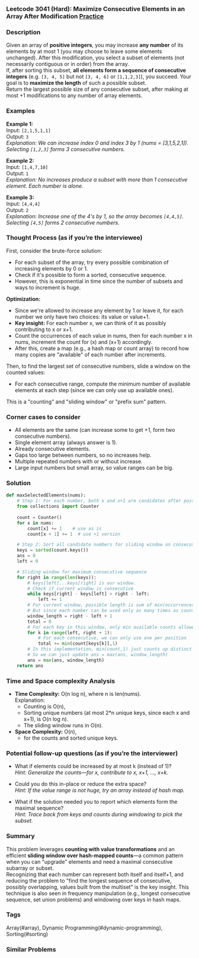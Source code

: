 ### Leetcode 3041 (Hard): Maximize Consecutive Elements in an Array After Modification [Practice](https://leetcode.com/problems/maximize-consecutive-elements-in-an-array-after-modification)

### Description  
Given an array of **positive integers**, you may increase **any number** of its elements by at most 1 (you may choose to leave some elements unchanged). After this modification, you select a subset of elements (not necessarily contiguous or in order) from the array.  
If, after sorting this subset, **all elements form a sequence of consecutive integers** (e.g. `[3, 4, 5]` but not `[3, 4, 6]` or `[1,1,2,3]`), you succeed. Your goal is to **maximize the length** of such a possible subset.  
Return the largest possible size of any consecutive subset, after making at most +1 modifications to any number of array elements.

### Examples  

**Example 1:**  
Input: `[2,1,5,1,1]`  
Output: `3`  
*Explanation: We can increase index 0 and index 3 by 1 (nums = [3,1,5,2,1]).  
Selecting `[1,2,3]` forms 3 consecutive numbers.*

**Example 2:**  
Input: `[1,4,7,10]`  
Output: `1`  
*Explanation: No increases produce a subset with more than 1 consecutive element. Each number is alone.*

**Example 3:**  
Input: `[4,4,4]`  
Output: `2`  
*Explanation: Increase one of the 4's by 1, so the array becomes `[4,4,5]`. Selecting `[4,5]` forms 2 consecutive numbers.*

### Thought Process (as if you’re the interviewee)  
First, consider the brute-force solution:  
- For each subset of the array, try every possible combination of increasing elements by 0 or 1.
- Check if it's possible to form a sorted, consecutive sequence.
- However, this is exponential in time since the number of subsets and ways to increment is huge.

**Optimization:**  
- Since we're allowed to increase any element by 1 or leave it, for each number we only have two choices: its value or value+1.
- **Key insight:** For each number x, we can think of it as possibly contributing to x or x+1.
- Count the occurrences of each value in nums, then for each number x in nums, increment the count for (x) and (x+1) accordingly.
- After this, create a map (e.g., a hash map or count array) to record how many copies are "available" of each number after increments.

Then, to find the largest set of consecutive numbers, slide a window on the counted values:
- For each consecutive range, compute the minimum number of available elements at each step (since we can only use up available ones).

This is a "counting" and "sliding window" or "prefix sum" pattern.

### Corner cases to consider  
- All elements are the same (can increase some to get +1, form two consecutive numbers).
- Single element array (always answer is 1).
- Already consecutive elements.
- Gaps too large between numbers, so no increases help.
- Multiple repeated numbers with or without increase.
- Large input numbers but small array, so value ranges can be big.

### Solution

```python
def maxSelectedElements(nums):
    # Step 1: For each number, both x and x+1 are candidates after possible increment
    from collections import Counter
    
    count = Counter()
    for x in nums:
        count[x] += 1    # use as is
        count[x + 1] += 1  # use +1 version

    # Step 2: Sort all candidate numbers for sliding window on consecutive values
    keys = sorted(count.keys())
    ans = 0
    left = 0

    # Sliding window for maximum consecutive sequence
    for right in range(len(keys)):
        # keys[left]...keys[right] is our window.
        # Check if current window is consecutive
        while keys[right] - keys[left] > right - left:
            left += 1
        # For current window, possible length is sum of min(occurrences or 1) for keys[left:right+1]
        # But since each number can be used only as many times as counts, and they can overlap due to x and x+1
        window_length = right - left + 1
        total = 0
        # For each key in this window, only min available counts allowed
        for k in range(left, right + 1):
            # For each consecutive, we can only use one per position
            total += min(count[keys[k]],1)
        # In this implementation, min(count,1) just counts up distinct keys in the window (which is window_length)
        # So we can just update ans = max(ans, window_length)
        ans = max(ans, window_length)
    return ans
```

### Time and Space complexity Analysis  

- **Time Complexity:** O(n log n), where n is len(nums).  
  Explanation: 
  - Counting is O(n), 
  - Sorting unique numbers (at most 2\*n unique keys, since each x and x+1), is O(n log n).
  - The sliding window runs in O(n).
- **Space Complexity:** O(n), 
  - for the counts and sorted unique keys.

### Potential follow-up questions (as if you’re the interviewer)  

- What if elements could be increased by at most k (instead of 1)?  
  *Hint: Generalize the counts—for x, contribute to x, x+1, ..., x+k.*

- Could you do this in-place or reduce the extra space?  
  *Hint: If the value range is not huge, try an array instead of hash map.*

- What if the solution needed you to report which elements form the maximal sequence?  
  *Hint: Trace back from keys and counts during windowing to pick the subset.*

### Summary
This problem leverages **counting with value transformations** and an efficient **sliding window over hash-mapped counts**—a common pattern when you can "upgrade" elements and need a maximal consecutive subarray or subset.  
Recognizing that each number can represent both itself and itself+1, and reducing the problem to "find the longest sequence of consecutive, possibly overlapping, values built from the multiset" is the key insight. This technique is also seen in frequency manipulation (e.g., longest consecutive sequence, set union problems) and windowing over keys in hash maps.

### Tags
Array(#array), Dynamic Programming(#dynamic-programming), Sorting(#sorting)

### Similar Problems
